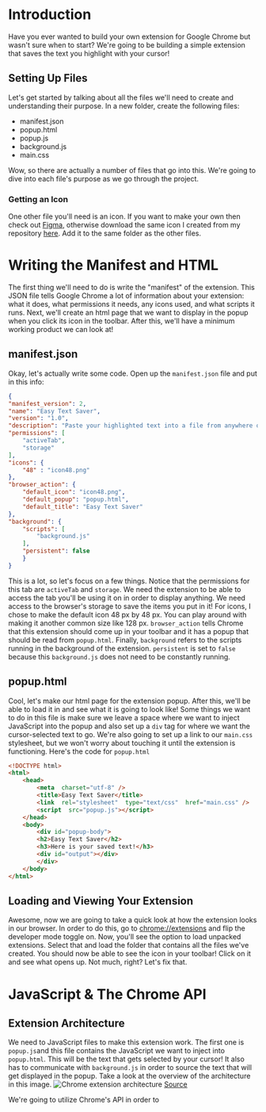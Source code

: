 # Introduction
Have you ever wanted to build your own extension for Google Chrome but wasn't sure when to start? We're going to be building a simple extension that saves the text you highlight with your cursor!
## Setting Up Files
Let's get started by talking about all the files we'll need to create and understanding their purpose. In a new folder, create the following files:

* manifest.json
* popup.html
* popup.js
* background.js
* main.css

Wow, so there are actually a number of files that go into this. We're going to dive into each file's purpose as we go through the project. 

### Getting an Icon
One other file you'll need is an icon. If you want to make your own then check out [Figma](https://www.figma.com/), otherwise download the same icon I created from my repository [here](https://github.com/maximgeller/projects/blob/master/chrome_extension/img/icon48.png?raw=true). Add it to the same folder as the other files.

# Writing the Manifest and HTML
The first thing we'll need to do is write the "manifest" of the extension. This JSON file tells Google Chrome a lot of information about your extension: what it does, what permissions it needs, any icons used, and what scripts it runs. Next, we'll create an html page that we want to display in the popup when you click its icon in the toolbar. After this, we'll have a minimum working product we can look at!
## manifest.json
Okay, let's actually write some code. Open up the `manifest.json` file and put in this info:
```json
{
"manifest_version": 2,
"name": "Easy Text Saver",
"version": "1.0",
"description": "Paste your highlighted text into a file from anywhere on the web.",
"permissions": [
	"activeTab",
	"storage"
],
"icons": {
	"48" : "icon48.png"
},
"browser_action": {
	"default_icon": "icon48.png",
	"default_popup": "popup.html",
	"default_title": "Easy Text Saver"
},
"background": {
	"scripts": [
		"background.js"
	],
	"persistent": false
	}
}
```
This is a lot, so let's focus on a few things. Notice that the permissions for this tab are `activeTab` and `storage`. We need the extension to be able to access the tab you'll be using it on in order to display anything. We need access to the browser's storage to save the items you put in it!
For icons, I chose to make the default icon 48 px by 48 px. You can play around with making it another common size like 128 px. 
`browser_action` tells Chrome that this extension should come up in your toolbar and it has a popup that should be read from `popup.html`.
Finally, `background` refers to the scripts running in the background of the extension. `persistent` is set to `false` because this `background.js` does not need to be constantly running.
## popup.html
Cool, let's make our html page for the extension popup. After this, we'll be able to load it in and see what it is going to look like! Some things we want to do in this file is make sure we leave a space where we want to inject JavaScript into the popup and also set up a `div` tag for where we want the cursor-selected text to go. We're also going to set up a link to our `main.css` stylesheet, but we won't worry about touching it until the extension is functioning. Here's the code for `popup.html`
```html
<!DOCTYPE html>
<html>
	<head>
		<meta  charset="utf-8" />
		<title>Easy Text Saver</title>
		<link  rel="stylesheet"  type="text/css"  href="main.css" />
		<script  src="popup.js"></script>
	</head>
	<body>
		<div id="popup-body">
		<h2>Easy Text Saver</h2>
		<h3>Here is your saved text!</h3>
		<div id="output"></div>
		</div>
	</body>
</html>
```

## Loading and Viewing Your Extension
Awesome, now we are going to take a quick look at how the extension looks in our browser. In order to do this, go to [chrome://extensions](chrome://extensions) and flip the developer mode toggle on. Now, you'll see the option to load unpacked extensions. Select that and load the folder that contains all the files we've created. You should now be able to see the icon in your toolbar! Click on it and see what opens up. Not much, right? Let's fix that.

# JavaScript & The Chrome API
## Extension Architecture
We need to JavaScript files to make this extension work. The first one is `popup.js`and this file contains the JavaScript we want to inject into `popup.html`. This will be the text that gets selected by your cursor! It also has to communicate with `background.js` in order to source the text that will get displayed in the popup. Take a look at the overview of the architecture in this image.
![Chrome extension architecture](https://github.com/maximgeller/projects/blob/master/chrome_extension/img/popuparc.png?raw=true)
[Source](https://developer.chrome.com/extensions/overview)

We're going to utilize Chrome's API in order to 
<!--stackedit_data:
eyJoaXN0b3J5IjpbLTE0NTMxNTU0NjQsLTUxNjM1NDYxOCw0OD
U3NzQ3MjQsMTk4NjkzNzA3OF19
-->